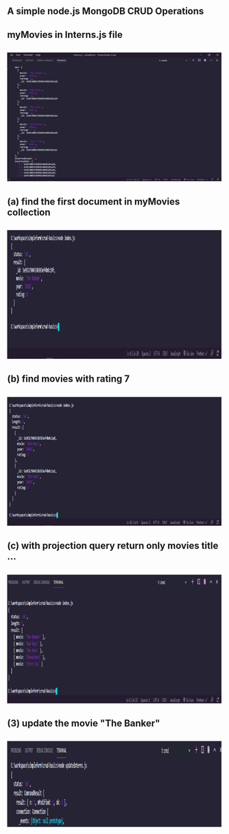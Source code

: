 ## A simple node.js MongoDB CRUD Operations

## myMovies in Interns.js file

## <img src="images/interns.png" width="500" height="300" />

## (a) find the first document in myMovies collection

## <img src="images/aa.png" width="500" height="300" />

## (b) find movies with rating 7

## <img src="images/bb.png" width="500" height="300" />

## (c) with projection query return only movies title ...

## <img src="images/cc.png" width="500" height="300" />

## (3) update the movie "The Banker"

## <img src="images/update.png" width="500" height="200" />

<!-- # <img src="images/aa.png" width="500" height="300" /> -->
